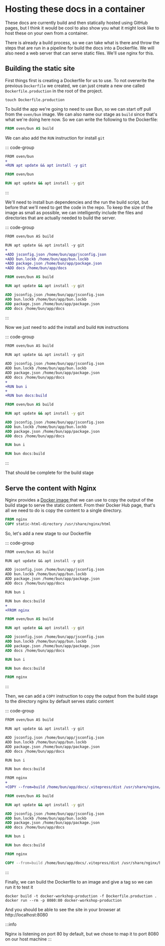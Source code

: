 # Hosting these docs in a container

These docs are currently build and then statically hosted using GitHub pages, but I think it would be cool to also show you what it might look like to host these on your own from a container.

There is already a build process, so we can take what is there and throw the steps that are run in a pipeline for build the docs into a Dockerfile. We will also need a web server that can serve static files. We'll use nginx for this.

## Building the static site

First things first is creating a Dockerfile for us to use. To not overwrite the previous `Dockerfile` we created, we can just create a new one called `Dockerfile.production` in the root of the project.

```shell
touch Dockerfile.production
```

To build the app we're going to need to use Bun, so we can start off pull from the `oven/bun` image. We can also name our stage as `build` since that's what we're doing here now. So we can write the following to the Dockerfile:

```Dockerfile
FROM oven/bun AS build

```

We can also add the `RUN` instruction for install `git`

::: code-group

```diff
FROM oven/bun
+
+RUN apt update && apt install -y git

```

```Dockerfile
FROM oven/bun

RUN apt update && apt install -y git

```

:::

We'll need to install bun dependencies and the run the build script, but before that we'll need to get the code in the repo. To keep the size of the image as small as possible, we can intelligently include the files and directories that are actually needed to build the server.

::: code-group

```diff
FROM oven/bun AS build

RUN apt update && apt install -y git
+
+ADD jsconfig.json /home/bun/app/jsconfig.json
+ADD bun.lockb /home/bun/app/bun.lockb
+ADD package.json /home/bun/app/package.json
+ADD docs /home/bun/app/docs

```

```Dockerfile
FROM oven/bun AS build

RUN apt update && apt install -y git

ADD jsconfig.json /home/bun/app/jsconfig.json
ADD bun.lockb /home/bun/app/bun.lockb
ADD package.json /home/bun/app/package.json
ADD docs /home/bun/app/docs

```

:::

Now we just need to add the install and build `RUN` instructions

::: code-group

```diff
FROM oven/bun AS build

RUN apt update && apt install -y git

ADD jsconfig.json /home/bun/app/jsconfig.json
ADD bun.lockb /home/bun/app/bun.lockb
ADD package.json /home/bun/app/package.json
ADD docs /home/bun/app/docs
+
+RUN bun i
+
+RUN bun docs:build

```

```Dockerfile
FROM oven/bun AS build

RUN apt update && apt install -y git

ADD jsconfig.json /home/bun/app/jsconfig.json
ADD bun.lockb /home/bun/app/bun.lockb
ADD package.json /home/bun/app/package.json
ADD docs /home/bun/app/docs

RUN bun i

RUN bun docs:build

```

:::

That should be complete for the build stage

## Serve the content with Nginx

Nginx provides a [Docker image ](https://hub.docker.com/_/nginx) that we can use to copy the output of the build stage to serve the static content. From their Docker Hub page, that's all we need to do is copy the content to a single directory.

```Dockerfile
FROM nginx
COPY static-html-directory /usr/share/nginx/html

```

So, let's add a new stage to our Dockerfile

::: code-group

```diff
FROM oven/bun AS build

RUN apt update && apt install -y git

ADD jsconfig.json /home/bun/app/jsconfig.json
ADD bun.lockb /home/bun/app/bun.lockb
ADD package.json /home/bun/app/package.json
ADD docs /home/bun/app/docs

RUN bun i

RUN bun docs:build
+
+FROM nginx

```

```Dockerfile
FROM oven/bun AS build

RUN apt update && apt install -y git

ADD jsconfig.json /home/bun/app/jsconfig.json
ADD bun.lockb /home/bun/app/bun.lockb
ADD package.json /home/bun/app/package.json
ADD docs /home/bun/app/docs

RUN bun i

RUN bun docs:build

FROM nginx

```

:::

Then, we can add a `COPY` instruction to copy the output from the build stage to the directory nginx by default serves static content

::: code-group

```diff
FROM oven/bun AS build

RUN apt update && apt install -y git

ADD jsconfig.json /home/bun/app/jsconfig.json
ADD bun.lockb /home/bun/app/bun.lockb
ADD package.json /home/bun/app/package.json
ADD docs /home/bun/app/docs

RUN bun i

RUN bun docs:build

FROM nginx
+
+COPY --from=build /home/bun/app/docs/.vitepress/dist /usr/share/nginx/html


```

```Dockerfile
FROM oven/bun AS build

RUN apt update && apt install -y git

ADD jsconfig.json /home/bun/app/jsconfig.json
ADD bun.lockb /home/bun/app/bun.lockb
ADD package.json /home/bun/app/package.json
ADD docs /home/bun/app/docs

RUN bun i

RUN bun docs:build

FROM nginx

COPY --from=build /home/bun/app/docs/.vitepress/dist /usr/share/nginx/html

```

:::

Finally, we can build the Dockerfile to an image and give a tag so we can run it to test it

```shell
docker build -t docker-workshop-production -f Dockerfile.production .
docker run --rm -p 8080:80 docker-workshop-production
```

And you should be able to see the site in your browser at http://localhost:8080

:::info

Nginx is listening on port 80 by default, but we chose to map it to port 8080 on our host machine
:::
